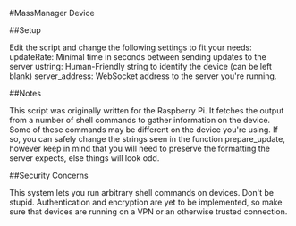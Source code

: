 #MassManager Device

##Setup

Edit the script and change the following settings to fit your needs: 
updateRate: Minimal time in seconds between sending updates to the server
ustring: Human-Friendly string to identify the device (can be left blank)
server_address: WebSocket address to the server you're running.

##Notes

This script was originally written for the Raspberry Pi.
It fetches the output from a number of shell commands 
to gather information on the device. Some of these commands
may be different on the device you're using. If so, you can safely change
the strings seen in the function prepare_update, however keep in mind that
you will need to preserve the formatting the server expects, else things
will look odd.

##Security Concerns

This system lets you run arbitrary shell commands on devices.
Don't be stupid. Authentication and encryption are yet to be implemented,
so make sure that devices are running on a VPN or an otherwise trusted
connection.